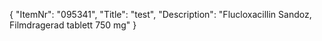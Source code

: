 {
  "ItemNr": "095341",
  "Title": "test",
  "Description": "Flucloxacillin Sandoz, Filmdragerad tablett 750 mg"
}